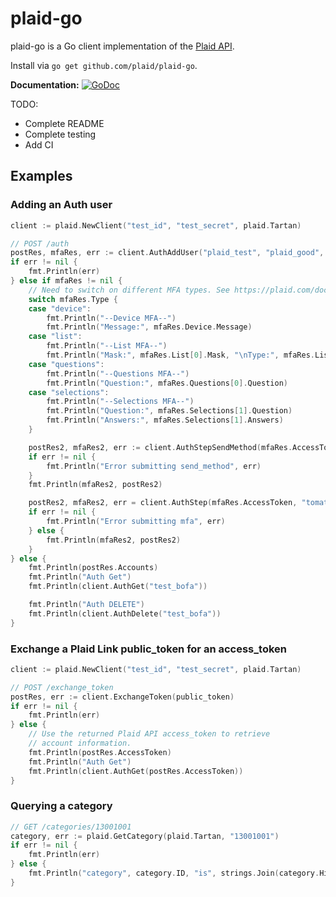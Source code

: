# plaid-go

plaid-go is a Go client implementation of the [Plaid API](https://plaid.com/docs).

Install via `go get github.com/plaid/plaid-go`.

**Documentation:** [![GoDoc](https://godoc.org/github.com/plaid/plaid-go?status.svg)](https://godoc.org/github.com/plaid/plaid-go/plaid)

TODO:
- Complete README
- Complete testing
- Add CI


## Examples

### Adding an Auth user

```go
client := plaid.NewClient("test_id", "test_secret", plaid.Tartan)

// POST /auth
postRes, mfaRes, err := client.AuthAddUser("plaid_test", "plaid_good", "", "bofa", nil)
if err != nil {
    fmt.Println(err)
} else if mfaRes != nil {
    // Need to switch on different MFA types. See https://plaid.com/docs/#mfa-auth.
    switch mfaRes.Type {
    case "device":
        fmt.Println("--Device MFA--")
        fmt.Println("Message:", mfaRes.Device.Message)
    case "list":
        fmt.Println("--List MFA--")
        fmt.Println("Mask:", mfaRes.List[0].Mask, "\nType:", mfaRes.List[0].Type)
    case "questions":
        fmt.Println("--Questions MFA--")
        fmt.Println("Question:", mfaRes.Questions[0].Question)
    case "selections":
        fmt.Println("--Selections MFA--")
        fmt.Println("Question:", mfaRes.Selections[1].Question)
        fmt.Println("Answers:", mfaRes.Selections[1].Answers)
    }

    postRes2, mfaRes2, err := client.AuthStepSendMethod(mfaRes.AccessToken, "type", "email")
    if err != nil {
        fmt.Println("Error submitting send_method", err)
    }
    fmt.Println(mfaRes2, postRes2)

    postRes2, mfaRes2, err = client.AuthStep(mfaRes.AccessToken, "tomato")
    if err != nil {
        fmt.Println("Error submitting mfa", err)
    } else {
        fmt.Println(mfaRes2, postRes2)
    }
} else {
    fmt.Println(postRes.Accounts)
    fmt.Println("Auth Get")
    fmt.Println(client.AuthGet("test_bofa"))

    fmt.Println("Auth DELETE")
    fmt.Println(client.AuthDelete("test_bofa"))
}
```

### Exchange a Plaid Link public_token for an access_token

```go
client := plaid.NewClient("test_id", "test_secret", plaid.Tartan)

// POST /exchange_token
postRes, err := client.ExchangeToken(public_token)
if err != nil {
    fmt.Println(err)
} else {
    // Use the returned Plaid API access_token to retrieve
    // account information.
    fmt.Println(postRes.AccessToken)
    fmt.Println("Auth Get")
    fmt.Println(client.AuthGet(postRes.AccessToken))
}
```

### Querying a category
```go
// GET /categories/13001001
category, err := plaid.GetCategory(plaid.Tartan, "13001001")
if err != nil {
    fmt.Println(err)
} else {
    fmt.Println("category", category.ID, "is", strings.Join(category.Hierarchy, ", "))
}
```
